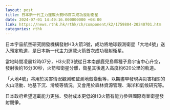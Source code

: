 ```yaml
---
layout: post
title: 日本新一代主力運載火箭H3首次成功發射衞星
date: 2024-07-01 14:49:16.000000000 +08:00
link: https://news.rthk.hk/rthk/ch/component/k2/1759804-20240701.htm
categories: rthk
---
```


日本宇宙航空研究開發機構發射H3火箭3號，成功將地球觀測衛星「大地4號」送入預定軌道，是日本新一代主力運載火箭首次成功發射衛星。

當地時間凌晨12時07分，H3火箭3號從日本南部鹿兒島縣種子島宇宙中心升空，發射後約16分30秒，火箭和衛星分離，衛星其後進入高度約620公里的軌道。

「大地4號」將用於災害情況觀測和監測地殼變動等，以期盡早發現與災害相關的火山活動、地基下沉、滑坡等情況。又會用於森林資源管理、海洋和氣候研究等。

日本政府希望運載能力更強、發射成本更低的H3火箭有能力參與國際商業衛星發射競爭。
